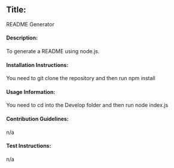 ## Title:
README Generator 

#### Description:
To generate a README using node.js.  

#### Installation Instructions:
You need to git clone the repository and then run npm install

#### Usage Information:
You need to cd into the Develop folder and then run node index.js

#### Contribution Guidelines:
n/a

#### Test Instructions:
n/a
